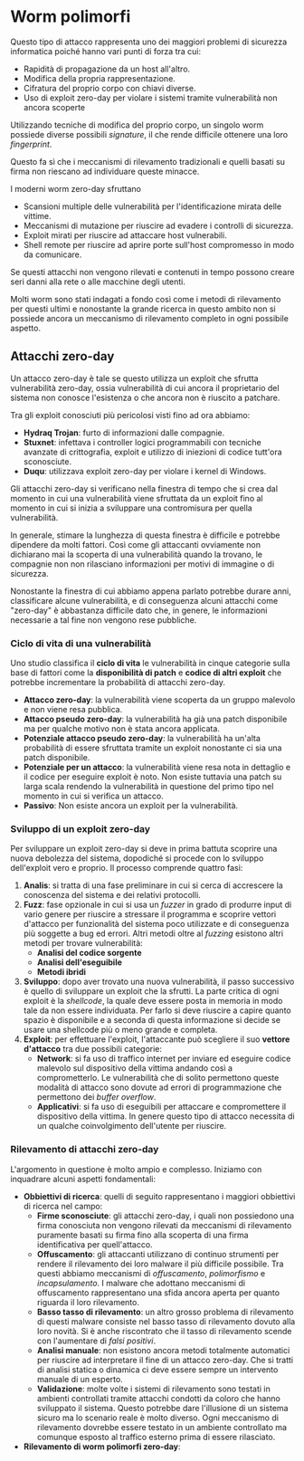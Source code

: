 # Worm polimorfi

Questo tipo di attacco rappresenta uno dei maggiori problemi
di sicurezza informatica poiché hanno vari punti di forza
tra cui:
- Rapidità di propagazione da un host all'altro.
- Modifica della propria rappresentazione.
- Cifratura del proprio corpo con chiavi diverse.
- Uso di exploit zero-day per violare i sistemi tramite 
vulnerabilità non ancora scoperte

Utilizzando tecniche di modifica del proprio corpo, un singolo
worm possiede diverse possibili _signature_, il che rende 
difficile ottenere una loro _fingerprint_.

Questo fa sì che i meccanismi di rilevamento tradizionali e 
quelli basati su firma non riescano ad individuare queste 
minacce.

I moderni worm zero-day sfruttano
- Scansioni multiple delle vulnerabilità per l'identificazione 
mirata delle vittime.
- Meccanismi di mutazione per riuscire ad evadere i controlli 
di sicurezza.
- Exploit mirati per riuscire ad attaccare host vulnerabili.
- Shell remote per riuscire ad aprire porte sull'host 
compromesso in modo da comunicare.

Se questi attacchi non vengono rilevati e contenuti in tempo 
possono creare seri danni alla rete o alle macchine degli 
utenti.

Molti worm sono stati indagati a fondo così come i metodi di 
rilevamento per questi ultimi e nonostante la grande ricerca 
in questo ambito non si possiede ancora un meccanismo di 
rilevamento completo in ogni possibile aspetto.

## Attacchi zero-day

Un attacco zero-day è tale se questo utilizza un exploit che 
sfrutta vulnerabilità zero-day, ossia vulnerabilità di cui 
ancora il proprietario del sistema non conosce l'esistenza 
o che ancora non è riuscito a patchare.

Tra gli exploit conosciuti più pericolosi visti fino ad ora 
abbiamo:
- **Hydraq Trojan**: furto di informazioni dalle compagnie.
- **Stuxnet**: infettava i controller logici programmabili 
con tecniche avanzate di crittografia, exploit e utilizzo 
di iniezioni di codice tutt'ora sconosciute.
- **Duqu**: utilizzava exploit zero-day per violare i kernel
di Windows.

Gli attacchi zero-day si verificano nella finestra di tempo
che si crea dal momento in cui una vulnerabilità viene 
sfruttata da un exploit fino al momento in cui si inizia a 
sviluppare una contromisura per quella vulnerabilità.

In generale, stimare la lunghezza di questa finestra è 
difficile e potrebbe dipendere da molti fattori. Così come gli 
attaccanti ovviamente non dichiarano mai la scoperta di una 
vulnerabilità quando la trovano, le compagnie non non 
rilasciano informazioni per motivi di immagine o di sicurezza.

Nonostante la finestra di cui abbiamo appena parlato potrebbe 
durare anni, classificare alcune vulnerabilità, e di conseguenza 
alcuni attacchi come "zero-day" è abbastanza difficile dato che, 
in genere, le informazioni necessarie a tal fine non vengono
rese pubbliche.

### Ciclo di vita di una vulnerabilità

Uno studio classifica il **ciclo di vita** le vulnerabilità in
cinque categorie sulla base di fattori come la **disponibilità
di patch** e **codice di altri exploit** che potrebbe 
incrementare la probabilità di attacchi zero-day.
- **Attacco zero-day**: la vulnerabilità viene scoperta da un 
gruppo malevolo e non viene resa pubblica.
- **Attacco pseudo zero-day**: la vulnerabilità ha già una 
patch disponibile ma per qualche motivo non è stata ancora 
applicata.
- **Potenziale attacco pseudo zero-day**: la vulnerabilità 
ha un'alta probabilità di essere sfruttata tramite un exploit
nonostante ci sia una patch disponibile.
- **Potenziale per un attacco**: la vulnerabilità viene resa 
nota in dettaglio e il codice per eseguire exploit è noto. Non
esiste tuttavia una patch su larga scala rendendo la 
vulnerabilità in questione del primo tipo nel momento in cui
si verifica un attacco.
- **Passivo**: Non esiste ancora un exploit per la 
vulnerabilità.

### Sviluppo di un exploit zero-day

Per sviluppare un exploit zero-day si deve in prima battuta 
scoprire una nuova debolezza del sistema, dopodiché si procede
con lo sviluppo dell'exploit vero e proprio. Il processo 
comprende quattro fasi:
1. **Analis**: si tratta di una fase preliminare in cui si 
cerca di accrescere la conoscenza del sistema e dei relativi 
protocolli.
2. **Fuzz**: fase opzionale in cui si usa un _fuzzer_ in grado
di produrre input di vario genere per riuscire a stressare il
programma e scoprire vettori d'attacco per funzionalità del 
sistema poco utilizzate e di conseguenza più soggette a bug 
ed errori. Altri metodi oltre al _fuzzing_ esistono altri metodi
per trovare vulnerabilità:
	- **Analisi del codice sorgente**
	- **Analisi dell'eseguibile**
	- **Metodi ibridi**
3. **Sviluppo**: dopo aver trovato una nuova vulnerabilità, il
passo successivo è quello di sviluppare un exploit che la sfrutti.
La parte critica di ogni exploit è la _shellcode_, la quale deve
essere posta in memoria in modo tale da non essere individuata.
Per farlo si deve riuscire a capire quanto spazio è disponibile
e a seconda di questa informazione si decide se usare una shellcode
più o meno grande e completa.
4. **Exploit**: per effettuare l'exploit, l'attaccante può
scegliere il suo **vettore d'attacco** tra due possibili categorie:
	- **Network**: si fa uso di traffico internet per inviare ed 
	eseguire codice malevolo sul dispositivo della vittima andando
	così a comprometterlo. Le vulnerabilità che di solito 
	permettono queste modalità di attacco sono dovute ad errori
	di programmazione che permettono dei _buffer overflow_.
	- **Applicativi**: si fa uso di eseguibili per attaccare e
	compromettere il dispositivo della vittima. In genere questo 
	tipo di attacco necessita di un qualche coinvolgimento 
	dell'utente per riuscire.

### Rilevamento di attacchi zero-day

L'argomento in questione è molto ampio e complesso. Iniziamo con 
inquadrare alcuni aspetti fondamentali:
- **Obbiettivi di ricerca**: quelli di seguito rappresentano i 
maggiori obbiettivi di ricerca nel campo:
	- **Firme sconosciute**: gli attacchi zero-day, i quali non 
	possiedono una firma conosciuta non vengono rilevati da 
	meccanismi di rilevamento puramente basati su firma fino alla
	scoperta di una firma identificativa per quell'attacco.
	- **Offuscamento**: gli attaccanti utilizzano di continuo 
	strumenti per rendere il rilevamento dei loro malware il più
	difficile possibile. Tra questi abbiamo meccanismi di 
	_offuscamento_, _polimorfismo_ e _incapsulamento_. I malware 
	che adottano meccanismi di offuscamento rappresentano una 
	sfida ancora aperta per quanto riguarda il loro rilevamento.
	- **Basso tasso di rilevamento**: un altro grosso problema di
	rilevamento di questi malware consiste nel basso tasso di 
	rilevamento dovuto alla loro novità. Si è anche riscontrato
	che il tasso di rilevamento scende con l'aumentare di _falsi
	positivi_.
	- **Analisi manuale**: non esistono ancora metodi totalmente
	automatici per riuscire ad interpretare il fine di un attacco
	zero-day. Che si tratti di analisi statica o dinamica ci deve
	essere sempre un intervento manuale di un esperto.
	- **Validazione**: molte volte i sistemi di rilevamento sono
	testati in ambienti controllati tramite attacchi condotti
	da coloro che hanno sviluppato il sistema. Questo potrebbe 
	dare l'illusione di un sistema sicuro ma lo scenario reale 
	è molto diverso. Ogni meccanismo di rilevamento dovrebbe 
	essere testato in un ambiente controllato ma comunque esposto
	al traffico esterno prima di essere rilasciato.
- **Rilevamento di worm polimorfi zero-day**: 